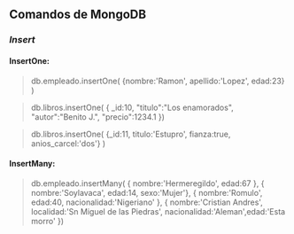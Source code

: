 ## Comandos de MongoDB
### *Insert*

#### InsertOne:

>db.empleado.insertOne(
{nombre:'Ramon',
apellido:'Lopez',
edad:23}
)

>db.libros.insertOne(
{
    _id:10,
    "titulo":"Los enamorados",
    "autor":"Benito J.",
    "precio":1234.1
})

>db.libros.insertOne(
{_id:11,
titulo:'Estupro',
fianza:true,
anios_carcel:'dos'}
)
 
#### InsertMany: 

>db.empleado.insertMany(
{
    nombre:'Hermeregildo',
    edad:67
},
{
    nombre:'Soylavaca',
    edad:14,
    sexo:'Mujer'},
{
    nombre:'Romulo',
    edad:40,
    nacionalidad:'Nigeriano'
},
{
    nombre:'Cristian Andres',
    localidad:'Sn Miguel de las Piedras',
    nacionalidad:'Aleman',edad:'Esta morro'
})





